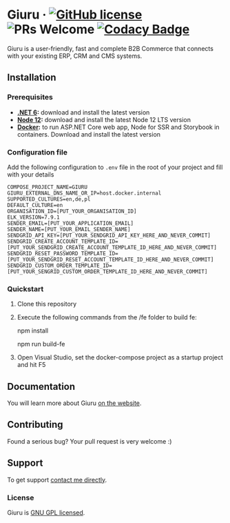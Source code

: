 # Giuru &middot; [![GitHub license](https://img.shields.io/badge/license-GPL-blue.svg)](https://github.com/dawiddworak88/Giuru/blob/master/LICENSE.md) ![PRs Welcome](https://img.shields.io/badge/PRs-welcome-brightgreen.svg) [![Codacy Badge](https://app.codacy.com/project/badge/Grade/8ee660cb3f7b42c1aa7ca8d7d8158b85)](https://www.codacy.com/manual/dawiddworak88/Giuru?utm_source=github.com&amp;utm_medium=referral&amp;utm_content=dawiddworak88/Giuru&amp;utm_campaign=Badge_Grade)

Giuru is a user-friendly, fast and complete B2B Commerce that connects with your existing ERP, CRM and CMS systems. 

## Installation

### Prerequisites

* **[.NET 6](https://dotnet.microsoft.com/download/dotnet/6.0):** download and install the latest version
* **[Node 12](https://nodejs.org/en/download/):** download and install the latest Node 12 LTS version
* **[Docker](http://hub.docker.com/):** to run ASP.NET Core web app, Node for SSR and Storybook in containers. Download and install the latest version

### Configuration file

Add the following configuration to `.env` file in the root of your project and fill with your details

```env
COMPOSE_PROJECT_NAME=GIURU
GIURU_EXTERNAL_DNS_NAME_OR_IP=host.docker.internal
SUPPORTED_CULTURES=en,de,pl
DEFAULT_CULTURE=en
ORGANISATION_ID=[PUT_YOUR_ORGANISATION_ID]
ELK_VERSION=7.9.1
SENDER_EMAIL=[PUT_YOUR_APPLICATION_EMAIL]
SENDER_NAME=[PUT_YOUR_EMAIL_SENDER_NAME]
SENDGRID_API_KEY=[PUT_YOUR_SENDGRID_API_KEY_HERE_AND_NEVER_COMMIT]
SENDGRID_CREATE_ACCOUNT_TEMPLATE_ID=[PUT_YOUR_SENDGRID_CREATE_ACCOUNT_TEMPLATE_ID_HERE_AND_NEVER_COMMIT]
SENDGRID_RESET_PASSWORD_TEMPLATE_ID=[PUT_YOUR_SENDGRID_RESET_ACCOUNT_TEMPLATE_ID_HERE_AND_NEVER_COMMIT]
SENDGRID_CUSTOM_ORDER_TEMPLATE_ID=[PUT_YOUR_SENGRID_CUSTOM_ORDER_TEMPLATE_ID_HERE_AND_NEVER_COMMIT]
```

### Quickstart

1. Clone this repository
2. Execute the following commands from the /fe folder to build fe:

    npm install

    npm run build-fe

3. Open Visual Studio, set the docker-compose project as a startup project and hit F5

## Documentation

You will learn more about Giuru [on the website](https://giuru.com).

## Contributing

Found a serious bug? Your pull request is very welcome :)

## Support

To get support [contact me directly](https://spincoding.com/contact/).

### License

Giuru is [GNU GPL licensed](./LICENSE.md).

